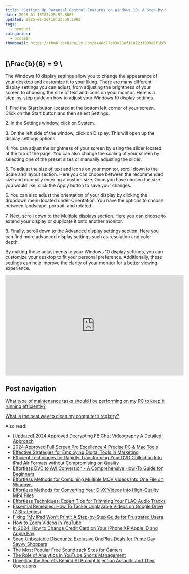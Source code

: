 ```yaml
---
title: "Setting Up Parental Control Features on Windows 10: A Step-by-Step Guide by YL Software"
date: 2025-01-18T07:25:52.506Z
updated: 2025-01-20T19:23:58.290Z
tags:
  - product
categories:
  - pcclean
thumbnail: https://thmb.techidaily.com/a446c77eb3a38ef1182231809e6f1b7dff4f649191871eaf498a91e3c9faa20f.jpg
---
```


## \[\Frac{b}{6} = 9 \

The Windows 10 display settings allow you to change the appearance of your desktop and customize it to your liking. There are many different display settings you can adjust, from adjusting the brightness of your screen to choosing the size of text and icons on your monitor. Here is a step-by-step guide on how to adjust your Windows 10 display settings. 

1\. Find the Start button located at the bottom left corner of your screen. Click on the Start button and then select Settings.

2\. In the Settings window, click on System.

3\. On the left side of the window, click on Display. This will open up the display settings options. 

4\. You can adjust the brightness of your screen by using the slider located at the top of the page. You can also change the scaling of your screen by selecting one of the preset sizes or manually adjusting the slider.

5\. To adjust the size of text and icons on your monitor, scroll down to the Scale and layout section. Here you can choose between the recommended size and manually entering a custom size. Once you have chosen the size you would like, click the Apply button to save your changes.

6\. You can also adjust the orientation of your display by clicking the dropdown menu located under Orientation. You have the options to choose between landscape, portrait, and rotated.

7\. Next, scroll down to the Multiple displays section. Here you can choose to extend your display or duplicate it onto another monitor.

8\. Finally, scroll down to the Advanced display settings section. Here you can find more advanced display settings such as resolution and color depth. 

By making these adjustments to your Windows 10 display settings, you can customize your desktop to fit your personal preference. Additionally, these settings can help improve the clarity of your monitor for a better viewing experience.

<!-- affiliate ads begin -->
<iframe width="560" height="315" src="https://www.youtube.com/embed/HSFNIAYChbA?si=4TIlsUrYmY5vP2il" title="YouTube video player" frameborder="0" allow="accelerometer; autoplay; clipboard-write; encrypted-media; gyroscope; picture-in-picture; web-share" referrerpolicy="strict-origin-when-cross-origin" allowfullscreen></iframe>
<!-- affiliate ads end -->

## Post navigation

[What type of maintenance tasks should I be performing on my PC to keep it running efficiently?](https://tools.techidaily.com/pcclean/products/)

[What is the best way to clean my computer’s registry?](https://tools.techidaily.com/pcclean/products/)

<ins class="adsbygoogle"
     style="display:block"
     data-ad-format="autorelaxed"
     data-ad-client="ca-pub-7571918770474297"
     data-ad-slot="1223367746"></ins>

<ins class="adsbygoogle"
     style="display:block"
     data-ad-client="ca-pub-7571918770474297"
     data-ad-slot="8358498916"
     data-ad-format="auto"
     data-full-width-responsive="true"></ins>

<span class="atpl-alsoreadstyle">Also read:</span>
<div><ul>
<li><a href="https://facebook-video-files.techidaily.com/updated-2024-approved-decrypting-fb-chat-videography-a-detailed-approach/"><u>[Updated] 2024 Approved Decrypting FB Chat Videography A Detailed Approach</u></a></li>
<li><a href="https://video-capture.techidaily.com/2024-approved-full-screen-pro-excellence-4-precise-pc-and-mac-tools/"><u>2024 Approved Full Screen Pro Excellence 4 Precise PC & Mac Tools</u></a></li>
<li><a href="https://discover-alternatives.techidaily.com/effective-strategies-for-employing-digital-tools-in-marketing/"><u>Effective Strategies for Employing Digital Tools in Marketing</u></a></li>
<li><a href="https://discover-alternatives.techidaily.com/efficient-techniques-for-rapidly-transforming-your-dvd-collection-into-ipad-air-formats-without-compromising-on-quality/"><u>Efficient Techniques for Rapidly Transforming Your DVD Collection Into iPad Air Formats without Compromising on Quality</u></a></li>
<li><a href="https://discover-alternatives.techidaily.com/effortless-dvd-to-avi-conversion-a-comprehensive-how-to-guide-for-beginners/"><u>Effortless DVD to AVI Conversion - A Comprehensive How-To Guide for Beginners</u></a></li>
<li><a href="https://discover-alternatives.techidaily.com/effortless-methods-for-combining-multiple-mov-videos-into-one-file-on-windows/"><u>Effortless Methods for Combining Multiple MOV Videos Into One File on Windows</u></a></li>
<li><a href="https://discover-alternatives.techidaily.com/effortless-methods-for-converting-your-divx-videos-into-high-quality-mp4-files/"><u>Effortless Methods for Converting Your DivX Videos Into High-Quality MP4 Files</u></a></li>
<li><a href="https://discover-alternatives.techidaily.com/effortless-techniques-expert-tips-for-trimming-your-flac-audio-tracks/"><u>Effortless Techniques: Expert Tips for Trimming Your FLAC Audio Tracks</u></a></li>
<li><a href="https://discover-alternatives.techidaily.com/essential-remedies-how-to-tackle-unplayable-videos-on-google-drive-7-strategies/"><u>Essential Remedies: How To Tackle Unplayable Videos on Google Drive (7 Strategies)</u></a></li>
<li><a href="https://tech-recovery.techidaily.com/fixing-my-ipad-wont-print-a-step-by-step-guide-for-frustrated-users/"><u>Fixing 'My iPad Won't Print': A Step-by-Step Guide for Frustrated Users</u></a></li>
<li><a href="https://extra-tips.techidaily.com/how-to-zoom-videos-in-youtube/"><u>How to Zoom Videos in YouTube</u></a></li>
<li><a href="https://apple-account.techidaily.com/in-2024-how-to-change-credit-card-on-your-iphone-xr-apple-id-and-apple-pay-by-drfone-ios/"><u>In 2024, How to Change Credit Card on Your iPhone XR Apple ID and Apple Pay</u></a></li>
<li><a href="https://buynow-reviews.techidaily.com/snag-unbeatable-discounts-exclusive-oneplus-deals-for-prime-day-savvy-shoppers/"><u>Snag Unbeatable Discounts: Exclusive OnePlus Deals for Prime Day Savvy Shoppers</u></a></li>
<li><a href="https://extra-information.techidaily.com/the-most-popular-free-soundtrack-sites-for-gamers/"><u>The Most Popular Free Soundtrack Sites for Gamers</u></a></li>
<li><a href="https://youtube-lab.techidaily.com/ole-of-analytics-in-youtube-shorts-management/"><u>The Role of Analytics in YouTube Shorts Management</u></a></li>
<li><a href="https://tech-hub.techidaily.com/unveiling-the-secrets-behind-ai-prompt-injection-assaults-and-their-operations/"><u>Unveiling the Secrets Behind AI Prompt Injection Assaults and Their Operations</u></a></li>
</ul></div>

